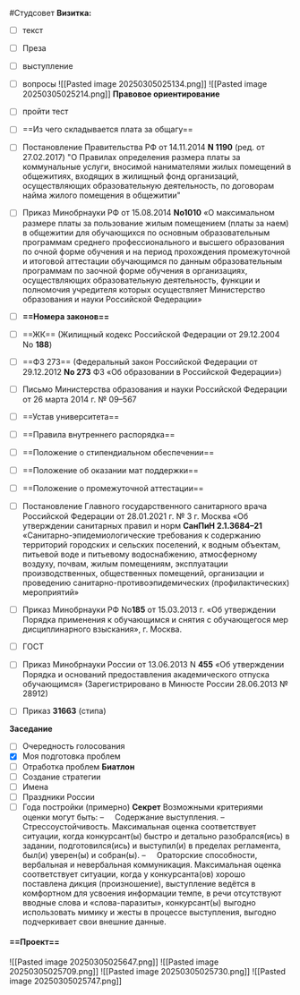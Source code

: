 #Студсовет 
**Визитка:** 
- [ ] текст
- [ ] Преза
- [ ] выступление
- [ ] вопросы
![[Pasted image 20250305025134.png]]
![[Pasted image 20250305025214.png]]
**Правовое ориентирование**
- [ ] пройти тест
- [ ] ==Из чего складывается плата за общагу==
- [ ] Постановление Правительства РФ от 14.11.2014 **N 1190** (ред. от 27.02.2017) "О Правилах определения размера платы за коммунальные услуги, вносимой нанимателями жилых помещений в общежитиях, входящих в жилищный фонд организаций, осуществляющих образовательную деятельность, по договорам найма жилого помещения в общежитии"
- [ ] Приказ Минобрнауки РФ от 15.08.2014 **No1010** «О максимальном размере платы за пользование жилым помещением (платы за наем) в общежитии для обучающихся по основным образовательным программам среднего профессионального и высшего образования по очной форме обучения и на период прохождения промежуточной и итоговой аттестации обучающимся по данным образовательным программам по заочной форме обучения в организациях, осуществляющих образовательную деятельность, функции и полномочия учредителя которых осуществляет Министерство образования и науки Российской Федерации»
- [ ] **==Номера законов==**
- [ ] ==ЖК== (Жилищный кодекс Российской Федерации от 29.12.2004 No **188**)
- [ ] ==ФЗ 273== (Федеральный закон Российской Федерации от 29.12.2012 **No 273** ФЗ «Об образовании в Российской Федерации»)
- [ ] Письмо Министерства образования и науки Российской Федерации от 26 марта 2014 г. № 09–567
- [ ] ==Устав университета==
- [ ] ==Правила внутреннего распорядка==
- [ ] ==Положение о стипендиальном обеспечении==
- [ ] ==Положение об оказании мат поддержки==
- [ ] ==Положение о промежуточной аттестации==
- [ ] Постановление Главного государственного санитарного врача Российской Федерации от 28.01.2021 г. № 3 г. Москва «Об утверждении санитарных правил и норм **СанПиН 2.1.3684–21** «Санитарно-эпидемиологические требования к содержанию территорий городских и сельских поселений, к водным объектам, питьевой воде и питьевому водоснабжению, атмосферному воздуху, почвам, жилым помещениям, эксплуатации производственных, общественных помещений, организации и проведению санитарно-противоэпидемических (профилактических) мероприятий»
- [ ] Приказ Минобрнауки РФ No**185** от 15.03.2013 г. «Об утверждении Порядка применения к обучающимся и снятия с обучающегося мер дисциплинарного взыскания», г. Москва.
- [ ] ГОСТ
- [ ] Приказ Минобрнауки России от 13.06.2013 N **455** «Об утверждении Порядка и оснований предоставления академического отпуска обучающимся» (Зарегистрировано в Минюсте России 28.06.2013 № 28912)
- [ ] Приказ **31663** (стипа)


**Заседание**
- [ ] Очередность голосования
- [x] Моя подготовка проблем
- [ ] Отработка проблем
**Биатлон**
- [ ] Создание стратегии
- [ ] Имена
- [ ] Праздники России
- [ ] Года постройки (примерно)
**Секрет**
Возможными критериями оценки могут быть:
–     Содержание выступления.
–     Стрессоустойчивость. Максимальная оценка соответствует ситуации, когда конкурсант(ы) быстро и детально разобрался(ись) в задании, подготовился(ись) и выступил(и) в пределах регламента, был(и) уверен(ы) и собран(ы).
–     Ораторские способности, вербальная и невербальная коммуникация. Максимальная оценка соответствует ситуации, когда у конкурсанта(ов) хорошо поставлена дикция (произношение), выступление ведётся в комфортном для усвоения информации темпе, в речи отсутствуют вводные слова и «слова-паразиты», конкурсант(ы) выгодно использовать мимику и жесты в процессе выступления, выгодно подчеркивает свои внешние данные.
#### ==**Проект**==
![[Pasted image 20250305025647.png]]
![[Pasted image 20250305025709.png]]
![[Pasted image 20250305025730.png]]
![[Pasted image 20250305025747.png]]